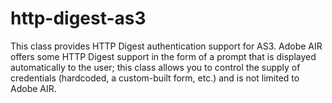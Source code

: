 http-digest-as3
===============

This class provides HTTP Digest authentication support for AS3. Adobe AIR offers some HTTP Digest support in the form of a prompt that is displayed automatically to the user; this class allows you to control the supply of credentials (hardcoded, a custom-built form, etc.) and is not limited to Adobe AIR.